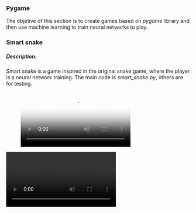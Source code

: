 
### Pygame

The objetive of this section is to create games based on *pygame* library and then use machine learning to train neural networks to play.

### Smart snake

##### Description:
Smart snake is a game inspired in the original snake game, where the player is a neural network training.
The main code is *smart_snake.py*, others are for testing.

<!-- Video -->
<figure class="video_container">
  <video controls="true" allowfullscreen="true" poster="path/to/poster_image.png">
    <source src="https://github.com/AndresCasasola/python-keras/raw/master/resources/videos/snake_try1.mp4" type="video/mp4">
  </video>
</figure>
<!-- Video -->

![Smart snake](https://github.com/AndresCasasola/python-keras/raw/master/resources/videos/snake_try1.mp4 "Smart snake")